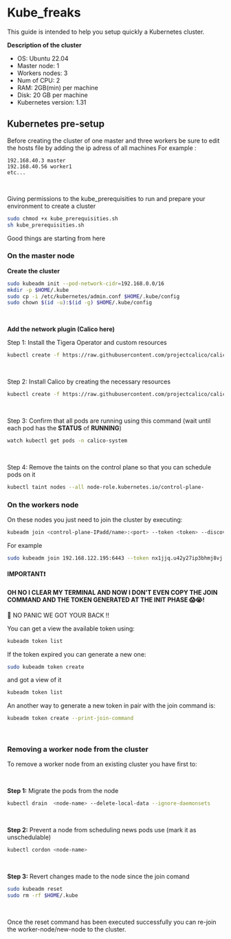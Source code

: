 # Kube_freaks
This guide is intended to help you setup quickly a Kubernetes cluster.

**Description of the cluster**
- OS: Ubuntu 22.04
- Master node: 1
- Workers nodes: 3
- Num of CPU: 2
- RAM: 2GB(min) per machine
- Disk: 20 GB per machine
- Kubernetes version: 1.31

## Kubernetes pre-setup
Before creating the cluster of one master and three workers be sure to edit the hosts file by adding the ip adress of all machines
For example :
```text
192.168.40.3 master
192.168.40.56 worker1
etc...
```
<br>

Giving permissions to the kube_prerequisities to run and prepare your environment to create a cluster
```bash
sudo chmod +x kube_prerequisities.sh
sh kube_prerequisities.sh
```
Good things are starting from here
<br>

### On the master node
**Create the cluster**
```bash
sudo kubeadm init --pod-network-cidr=192.168.0.0/16
mkdir -p $HOME/.kube
sudo cp -i /etc/kubernetes/admin.conf $HOME/.kube/config
sudo chown $(id -u):$(id -g) $HOME/.kube/config
```

<br>

**Add the network plugin (Calico here)**

Step 1: Install the Tigera Operator and custom resources
```bash
kubectl create -f https://raw.githubusercontent.com/projectcalico/calico/v3.29.2/manifests/tigera-operator.yaml
```
<br>

Step 2: Install Calico by creating the necessary resources
```bash
kubectl create -f https://raw.githubusercontent.com/projectcalico/calico/v3.29.2/manifests/custom-resources.yaml
```
<br>

Step 3: Confirm that all pods are running using this command (wait until each pod has the **STATUS** of **RUNNING**)
```bash
watch kubectl get pods -n calico-system
```
<br>

Step 4: Remove the taints on the control plane so that you can schedule pods on it
```bash
kubectl taint nodes --all node-role.kubernetes.io/control-plane-
```

### On the workers node
On these nodes you just need to join the cluster by executing:
```bash
kubeadm join <control-plane-IPadd/name>:<port> --token <token> --discovery-token-ca-cert-hash sha256:<hash>
```

For example
```bash
sudo kubeadm join 192.168.122.195:6443 --token nx1jjq.u42y27ip3bhmj8vj --discovery-token-ca-cert-hash sha256:c6de85f6c862c0d58cc3d10fd199064ff25c4021b6e88475822d6163a25b4a6c
```

#### IMPORTANT❗

#### OH NO I CLEAR MY TERMINAL AND NOW I DON'T EVEN COPY THE JOIN COMMAND AND THE TOKEN GENERATED AT THE INIT PHASE 😱😭!

🤭 NO PANIC WE GOT YOUR BACK !!
<br>

You can get a view the available token using:
```bash
kubeadm token list
```

If the token expired you can generate a new one:
```bash
sudo kubeadm token create
```
and got a view of it 
```bash
kubeadm token list
```
An another way to generate a new token in pair with the join command is:
```bash
kubeadm token create --print-join-command
```

<br>

### Removing a worker node from the cluster
To remove a worker node from an existing cluster you have first to:

<br>

**Step 1:** Migrate the pods from the node
```bash
kubectl drain  <node-name> --delete-local-data --ignore-daemonsets
```
<br>

**Step 2:** Prevent a node from scheduling news pods use (mark it as unschedulable)
```bash
kubectl cordon <node-name>
```

<br>

**Step 3:** Revert changes made to the node since the join comand
```bash
sudo kubeadm reset
sudo rm -rf $HOME/.kube
```

<br>

Once the reset command has been executed successfully you can re-join the worker-node/new-node to the cluster.

